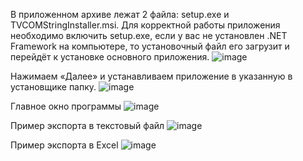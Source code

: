 В приложенном архиве лежат 2 файла: setup.exe и TVCOMStringInstaller.msi. Для корректной работы приложения необходимо включить setup.exe, если у вас не установлен .NET Framework на компьютере, 
то установочный файл его загрузит и перейдёт к установке основного приложения.
![image](https://github.com/user-attachments/assets/17a848f1-769f-469a-a54d-04fe6a0e9d31)

Нажимаем «Далее» и устанавливаем приложение в указанную в установщике папку.
![image](https://github.com/user-attachments/assets/3f4a5349-9fc3-41ab-8fe7-ecccfb15232e)

Главное окно программы
![image](https://github.com/user-attachments/assets/2b13a274-31d2-4a32-a825-35175c099bb4)

Пример экспорта в текстовый файл
![image](https://github.com/user-attachments/assets/b173b243-cda6-4852-b1b1-a65ace0bc6fa)

Пример экспорта в Excel
![image](https://github.com/user-attachments/assets/a28c7537-a1d8-44fa-b3d7-7c6e95ff7ae6)
